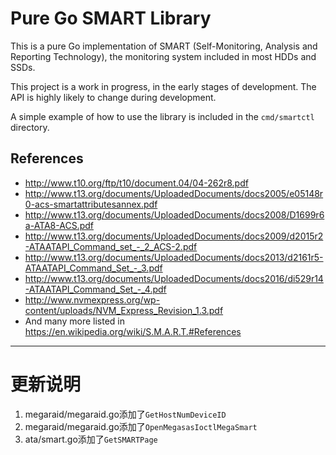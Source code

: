 Pure Go SMART Library
=====================

This is a pure Go implementation of SMART (Self-Monitoring, Analysis and
Reporting Technology), the monitoring system included in most HDDs and SSDs.

This project is a work in progress, in the early stages of development. The API
is highly likely to change during development.

A simple example of how to use the library is included in the `cmd/smartctl`
directory.

References
----------
* http://www.t10.org/ftp/t10/document.04/04-262r8.pdf
* http://www.t13.org/documents/UploadedDocuments/docs2005/e05148r0-acs-smartattributesannex.pdf
* http://www.t13.org/documents/UploadedDocuments/docs2008/D1699r6a-ATA8-ACS.pdf
* http://www.t13.org/documents/UploadedDocuments/docs2009/d2015r2-ATAATAPI_Command_set_-_2_ACS-2.pdf
* http://www.t13.org/documents/UploadedDocuments/docs2013/d2161r5-ATAATAPI_Command_Set_-_3.pdf
* http://www.t13.org/documents/UploadedDocuments/docs2016/di529r14-ATAATAPI_Command_Set_-_4.pdf
* http://www.nvmexpress.org/wp-content/uploads/NVM_Express_Revision_1.3.pdf
* And many more listed in https://en.wikipedia.org/wiki/S.M.A.R.T.#References

---
# 更新说明
1. megaraid/megaraid.go添加了`GetHostNumDeviceID`
2. megaraid/megaraid.go添加了`OpenMegasasIoctlMegaSmart`
3. ata/smart.go添加了`GetSMARTPage`
